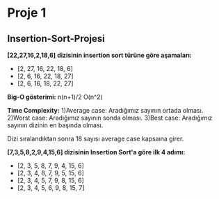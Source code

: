 # Proje 1


## Insertion-Sort-Projesi


**[22,27,16,2,18,6] dizisinin insertion sort türüne göre aşamaları:**

* [2, 27, 16, 22, 18, 6]
* [2, 6, 16, 22, 18, 27]
* [2, 6, 16, 18, 22, 27]


**Big-O gösterimi:** n(n+1)/2 O(n^2)

**Time Complexity:** 1)Average case: Aradığımız sayının ortada olması. 2)Worst case: Aradığımız sayının sonda olması. 3)Best case: Aradığımız sayının dizinin en başında olması.

Dizi sıralandıktan sonra 18 sayısı average case kapsaına girer.

**[7,3,5,8,2,9,4,15,6] dizisinin Insertion Sort'a göre ilk 4 adımı:**

* [2, 3, 5, 8, 7, 9, 4, 15, 6]
* [2, 3, 4, 8, 7, 9, 5, 15, 6]
* [2, 3, 4, 5, 7, 9, 8, 15, 6]
* [2, 3, 4, 5, 6, 9, 8, 15, 7]